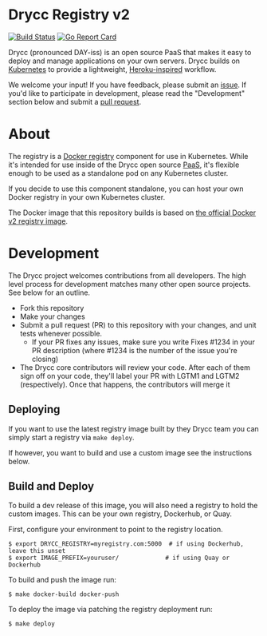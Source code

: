 # Drycc Registry v2

[![Build Status](https://drone.drycc.cc/api/badges/drycc/registry/status.svg)](https://drone.drycc.cc/drycc/registry)
[![Go Report Card](https://goreportcard.com/badge/github.com/drycc/registry)](https://goreportcard.com/report/github.com/drycc/registry)


Drycc (pronounced DAY-iss) is an open source PaaS that makes it easy to deploy and manage
applications on your own servers. Drycc builds on [Kubernetes](http://kubernetes.io/) to provide
a lightweight, [Heroku-inspired](http://heroku.com) workflow.

We welcome your input! If you have feedback, please submit an [issue][issues]. If you'd like to participate in development, please read the "Development" section below and submit a [pull request][prs].

# About

The registry is a [Docker registry](https://docs.docker.com/registry/) component for use in Kubernetes. While it's intended for use inside of the Drycc open source [PaaS](https://en.wikipedia.org/wiki/Platform_as_a_service), it's flexible enough to be used as a standalone pod on any Kubernetes cluster.

If you decide to use this component standalone, you can host your own Docker registry in your own Kubernetes cluster.

The Docker image that this repository builds is based on [the official Docker v2 registry image](https://github.com/docker/distribution).

# Development

The Drycc project welcomes contributions from all developers. The high level process for development matches many other open source projects. See below for an outline.

* Fork this repository
* Make your changes
* Submit a pull request (PR) to this repository with your changes, and unit tests whenever possible.
	* If your PR fixes any issues, make sure you write Fixes #1234 in your PR description (where #1234 is the number of the issue you're closing)
* The Drycc core contributors will review your code. After each of them sign off on your code, they'll label your PR with LGTM1 and LGTM2 (respectively). Once that happens, the contributors will merge it

## Deploying

If you want to use the latest registry image built by they Drycc team you can simply start a registry via `make deploy`.

If however, you want to build and use a custom image see the instructions below.

## Build and Deploy

To build a dev release of this image, you will also need a registry to hold the custom images. This can be your own registry, Dockerhub, or Quay.


First, configure your environment to point to the registry location.

```console
$ export DRYCC_REGISTRY=myregistry.com:5000  # if using Dockerhub, leave this unset
$ export IMAGE_PREFIX=youruser/             # if using Quay or Dockerhub
```

To build and push the image run:

```console
$ make docker-build docker-push
```

To deploy the image via patching the registry deployment run:

```console
$ make deploy
```

[issues]: https://github.com/drycc/registry/issues
[prs]: https://github.com/drycc/registry/pulls
[v2.18]: https://github.com/drycc/workflow/releases/tag/v2.18.0
